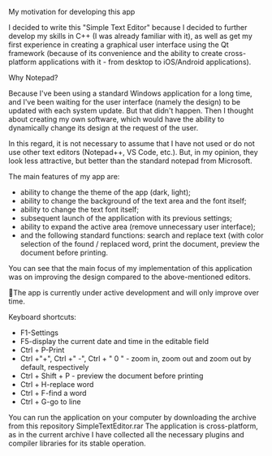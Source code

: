 My motivation for developing this app

I decided to write this "Simple Text Editor" because I decided to further develop my skills in C++ (I was already familiar with it), as well as get my first experience in creating a graphical user interface using the Qt framework (because of its convenience and the ability to create cross-platform applications with it - from desktop to iOS/Android applications).

Why Notepad?

Because I've been using a standard Windows application for a long time, and I've been waiting for the user interface (namely the design) to be updated with each system update. But that didn't happen. Then I thought about creating my own software, which would have the ability to dynamically change its design at the request of the user.

In this regard, it is not necessary to assume that I have not used or do not use other text editors (Notepad++, VS Code, etc.). But, in my opinion, they look less attractive, but better than the standard notepad from Microsoft.

The main features of my app are:
- ability to change the theme of the app (dark, light);
- ability to change the background of the text area and the font itself;
- ability to change the text font itself;
- subsequent launch of the application with its previous settings;
- ability to expand the active area (remove unnecessary user interface);
- and the following standard functions: search and replace text (with color selection of the found / replaced word, print the document, preview the document before printing.

You can see that the main focus of my implementation of this application was on improving the design compared to the above-mentioned editors.

📌The app is currently under active development and will only improve over time.

Keyboard shortcuts:
- F1-Settings
- F5-display the current date and time in the editable field
- Ctrl + P-Print
- Ctrl +"+", Ctrl +" -", Ctrl + " 0 " - zoom in, zoom out and zoom out by default, respectively
- Ctrl + Shift + P - preview the document before printing
- Ctrl + H-replace word
- Ctrl + F-find a word
- Ctrl + G-go to line

You can run the application on your computer by downloading the archive from this repository SimpleTextEditor.rar
The application is cross-platform, as in the current archive I have collected all the necessary plugins and compiler libraries for its stable operation.